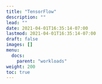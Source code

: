 ```yaml
---
title: "TensorFlow"
description: ""
lead: ""
date: 2021-04-01T16:35:14-07:00
lastmod: 2021-04-01T16:35:14-07:00
draft: false
images: []
menu:
  docs:
    parent: "workloads"
weight: 200
toc: true
---
```

